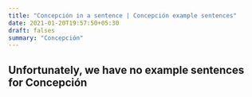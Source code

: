 ```yaml
---
title: "Concepción in a sentence | Concepción example sentences"
date: 2021-01-20T19:57:50+05:30
draft: falses
summary: "Concepción"
---
```

## Unfortunately, we have no example sentences for Concepción                 
